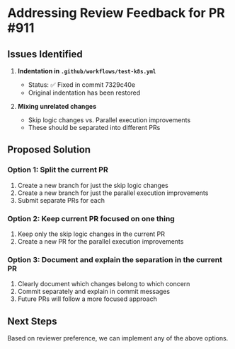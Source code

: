 # Addressing Review Feedback for PR #911

## Issues Identified

1. **Indentation in `.github/workflows/test-k8s.yml`**
   - Status: ✅ Fixed in commit 7329c40e
   - Original indentation has been restored

2. **Mixing unrelated changes**
   - Skip logic changes vs. Parallel execution improvements
   - These should be separated into different PRs

## Proposed Solution

### Option 1: Split the current PR
1. Create a new branch for just the skip logic changes
2. Create a new branch for just the parallel execution improvements
3. Submit separate PRs for each

### Option 2: Keep current PR focused on one thing
1. Keep only the skip logic changes in the current PR
2. Create a new PR for the parallel execution improvements

### Option 3: Document and explain the separation in the current PR
1. Clearly document which changes belong to which concern
2. Commit separately and explain in commit messages
3. Future PRs will follow a more focused approach

## Next Steps

Based on reviewer preference, we can implement any of the above options.
